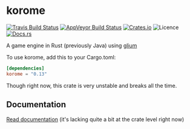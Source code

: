 # korome
[![Travis Build Status](https://img.shields.io/travis/LFalch/korome.svg?style=flat-square)](https://travis-ci.org/LFalch/korome)
[![AppVeyor Build Status](https://ci.appveyor.com/api/projects/status/github/LFalch/korome?branch=master&svg=true)](https://ci.appveyor.com/project/LFalch/korome)
[![Crates.io](https://img.shields.io/crates/v/korome.svg?style=flat-square)](https://crates.io/crates/korome)
![Licence](https://img.shields.io/crates/l/korome.svg?style=flat-square)
[![Docs.rs](https://docs.rs/korome/badge.svg)](https://docs.rs/korome)

A game engine in Rust (previously Java) using [glium](https://github.com/tomaka/glium)

To use korome, add this to your Cargo.toml:
```toml
[dependencies]
korome = "0.13"
```

Though right now, this crate is very unstable and breaks all the time.

## Documentation

[Read documentation](https://docs.rs/korome/) (it's lacking quite a bit at the crate level right now)
